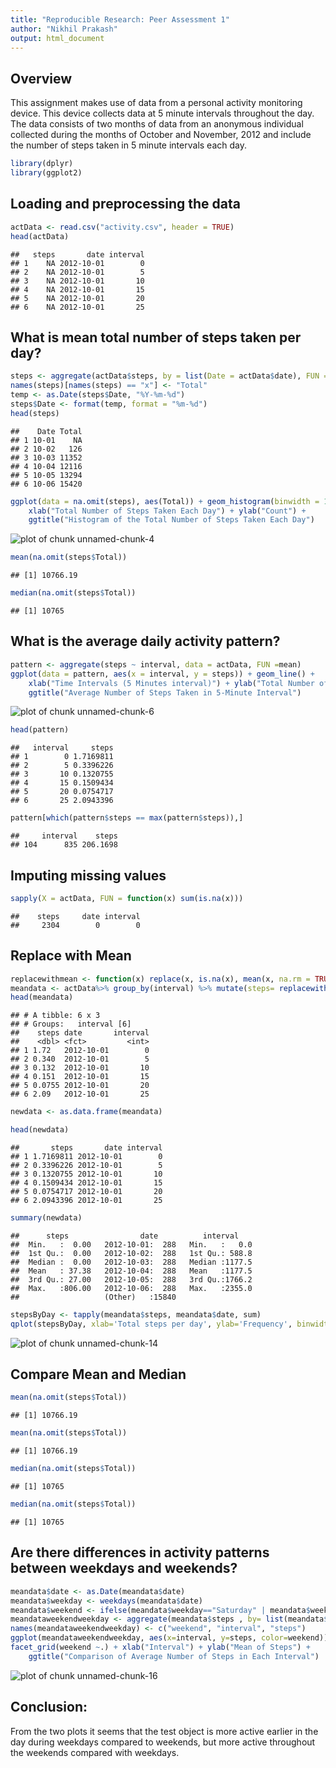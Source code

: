 ```yaml
---
title: "Reproducible Research: Peer Assessment 1"
author: "Nikhil Prakash"
output: html_document
---
```

## Overview
This assignment makes use of data from a personal activity monitoring device.
This device collects data at 5 minute intervals throughout the day. The data 
consists of two months of data from an anonymous individual collected during 
the months of October and November, 2012 and include the number of steps taken 
in 5 minute intervals each day.


```r
library(dplyr)
library(ggplot2)
```
## Loading and preprocessing the data

```r
actData <- read.csv("activity.csv", header = TRUE)
head(actData)
```

```
##   steps       date interval
## 1    NA 2012-10-01        0
## 2    NA 2012-10-01        5
## 3    NA 2012-10-01       10
## 4    NA 2012-10-01       15
## 5    NA 2012-10-01       20
## 6    NA 2012-10-01       25
```

## What is mean total number of steps taken per day?

```r
steps <- aggregate(actData$steps, by = list(Date = actData$date), FUN = sum)
names(steps)[names(steps) == "x"] <- "Total"
temp <- as.Date(steps$Date, "%Y-%m-%d")
steps$Date <- format(temp, format = "%m-%d")
head(steps)
```

```
##    Date Total
## 1 10-01    NA
## 2 10-02   126
## 3 10-03 11352
## 4 10-04 12116
## 5 10-05 13294
## 6 10-06 15420
```

```r
ggplot(data = na.omit(steps), aes(Total)) + geom_histogram(binwidth = 1500, colour = "white") +
    xlab("Total Number of Steps Taken Each Day") + ylab("Count") +
    ggtitle("Histogram of the Total Number of Steps Taken Each Day")
```

![plot of chunk unnamed-chunk-4](figure/unnamed-chunk-4-1.png)

```r
mean(na.omit(steps$Total))
```

```
## [1] 10766.19
```

```r
median(na.omit(steps$Total))
```

```
## [1] 10765
```

## What is the average daily activity pattern?

```r
pattern <- aggregate(steps ~ interval, data = actData, FUN =mean)
ggplot(data = pattern, aes(x = interval, y = steps)) + geom_line() +
    xlab("Time Intervals (5 Minutes interval)") + ylab("Total Number of Steps") +
    ggtitle("Average Number of Steps Taken in 5-Minute Interval")
```

![plot of chunk unnamed-chunk-6](figure/unnamed-chunk-6-1.png)


```r
head(pattern)
```

```
##   interval     steps
## 1        0 1.7169811
## 2        5 0.3396226
## 3       10 0.1320755
## 4       15 0.1509434
## 5       20 0.0754717
## 6       25 2.0943396
```

```r
pattern[which(pattern$steps == max(pattern$steps)),]
```

```
##     interval    steps
## 104      835 206.1698
```

## Imputing missing values

```r
sapply(X = actData, FUN = function(x) sum(is.na(x)))
```

```
##    steps     date interval 
##     2304        0        0
```
## Replace with Mean

```r
replacewithmean <- function(x) replace(x, is.na(x), mean(x, na.rm = TRUE))
meandata <- actData%>% group_by(interval) %>% mutate(steps= replacewithmean(steps))
head(meandata)
```

```
## # A tibble: 6 x 3
## # Groups:   interval [6]
##    steps date       interval
##    <dbl> <fct>         <int>
## 1 1.72   2012-10-01        0
## 2 0.340  2012-10-01        5
## 3 0.132  2012-10-01       10
## 4 0.151  2012-10-01       15
## 5 0.0755 2012-10-01       20
## 6 2.09   2012-10-01       25
```

```r
newdata <- as.data.frame(meandata)
```

```r
head(newdata)
```

```
##       steps       date interval
## 1 1.7169811 2012-10-01        0
## 2 0.3396226 2012-10-01        5
## 3 0.1320755 2012-10-01       10
## 4 0.1509434 2012-10-01       15
## 5 0.0754717 2012-10-01       20
## 6 2.0943396 2012-10-01       25
```

```r
summary(newdata)
```

```
##      steps                date          interval     
##  Min.   :  0.00   2012-10-01:  288   Min.   :   0.0  
##  1st Qu.:  0.00   2012-10-02:  288   1st Qu.: 588.8  
##  Median :  0.00   2012-10-03:  288   Median :1177.5  
##  Mean   : 37.38   2012-10-04:  288   Mean   :1177.5  
##  3rd Qu.: 27.00   2012-10-05:  288   3rd Qu.:1766.2  
##  Max.   :806.00   2012-10-06:  288   Max.   :2355.0  
##                   (Other)   :15840
```

```r
stepsByDay <- tapply(meandata$steps, meandata$date, sum)
qplot(stepsByDay, xlab='Total steps per day', ylab='Frequency', binwidth=500)
```

![plot of chunk unnamed-chunk-14](figure/unnamed-chunk-14-1.png)
## Compare Mean and Median 

```r
mean(na.omit(steps$Total))
```

```
## [1] 10766.19
```

```r
mean(na.omit(steps$Total))
```

```
## [1] 10766.19
```

```r
median(na.omit(steps$Total))
```

```
## [1] 10765
```

```r
median(na.omit(steps$Total))
```

```
## [1] 10765
```

## Are there differences in activity patterns between weekdays and weekends?


```r
meandata$date <- as.Date(meandata$date)
meandata$weekday <- weekdays(meandata$date)
meandata$weekend <- ifelse(meandata$weekday=="Saturday" | meandata$weekday=="Sunday", "Weekend", "Weekday" )
meandataweekendweekday <- aggregate(meandata$steps , by= list(meandata$weekend, meandata$interval), na.omit(mean))
names(meandataweekendweekday) <- c("weekend", "interval", "steps")
ggplot(meandataweekendweekday, aes(x=interval, y=steps, color=weekend)) + geom_line()+
facet_grid(weekend ~.) + xlab("Interval") + ylab("Mean of Steps") +
    ggtitle("Comparison of Average Number of Steps in Each Interval")
```

![plot of chunk unnamed-chunk-16](figure/unnamed-chunk-16-1.png)

## Conclusion:
 From the two plots it seems that the test object is more active earlier in the day
 during weekdays compared to weekends, but more active throughout the weekends compared
 with weekdays.
